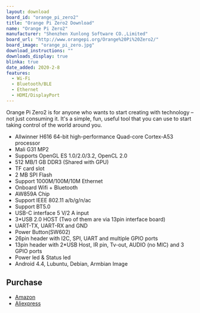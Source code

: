 ```yaml
---
layout: download
board_id: "orange_pi_zero2"
title: "Orange Pi Zero2 Download"
name: "Orange Pi Zero2"
manufacturer: "Shenzhen Xunlong Software CO.,Limited"
board_url: "http://www.orangepi.org/Orange%20Pi%20Zero2/"
board_image: "orange_pi_zero.jpg"
download_instructions: ""
downloads_display: true
blinka: true
date_added: 2020-2-8
features:
  - Wi-Fi
  - Bluetooth/BLE
  - Ethernet
  - HDMI/DisplayPort
---
```


Orange Pi Zero2 is for anyone who wants to start creating with technology – not just consuming it. It's a simple, fun, useful tool that you can use to start taking control of the world around you.

- Allwinner H616 64-bit high-performance Quad-core Cortex-A53 processor
- Mali G31 MP2
- Supports OpenGL ES 1.0/2.0/3.2, OpenCL 2.0
- 512 MB/1 GB DDR3 (Shared with GPU)
- TF card slot
- 2 MB SPI Flash
- Support 1000M/100M/10M Ethernet
- Onboard Wifi + Bluetooth
- AW859A Chip
- Support IEEE 802.11 a/b/g/n/ac
- Support BT5.0
- USB-C interface 5 V/2 A input
- 3*USB 2.0 HOST (Two of them are via 13pin interface board)
- UART-TX, UART-RX and GND
- Power Button(SW602)
- 26pin header with I2C, SPI, UART and multiple GPIO ports
- 13pin header with 2*USB Host, IR pin, Tv-out, AUDIO (no MIC) and 3 GPIO ports
- Power led & Status led
- Android 4.4, Lubuntu, Debian, Armbian Image

## Purchase
* [Amazon](https://www.amazon.com/dp/B08M9MWZCQ)
* [Aliexpress](https://www.aliexpress.com/item/1005001652164182.html)
